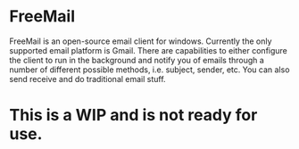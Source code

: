 # FreeMail
FreeMail is an open-source email client for windows. Currently the only supported email platform is Gmail. There are capabilities to either configure the client to run in the 
background and notify you of emails through a number of different possible methods, i.e. subject, sender, etc. You can also send receive and do traditional email stuff.

# This is a WIP and is not ready for use.
